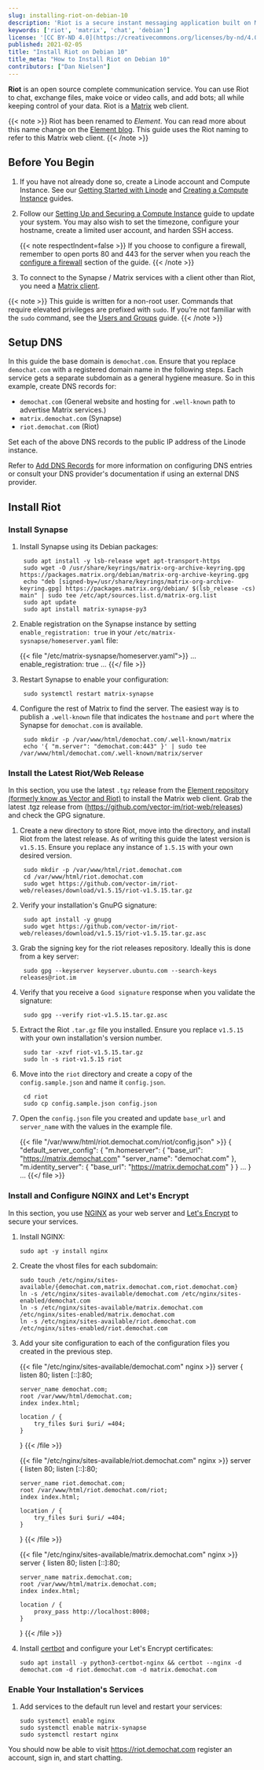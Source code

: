 ```yaml
---
slug: installing-riot-on-debian-10
description: 'Riot is a secure instant messaging application built on Matrix protocol. This guide provides instructions to setup Riot / Matrix on Debian 10.'
keywords: ['riot', 'matrix', 'chat', 'debian']
license: '[CC BY-ND 4.0](https://creativecommons.org/licenses/by-nd/4.0)'
published: 2021-02-05
title: "Install Riot on Debian 10"
title_meta: "How to Install Riot on Debian 10"
contributors: ["Dan Nielsen"]
---
```


**Riot** is an open source complete communication service. You can use Riot to chat, exchange files, make voice or video calls, and add bots; all while keeping control of your data. Riot is a [Matrix](https://matrix.org/clients/) web client.

{{< note >}}
Riot has been renamed to *Element*. You can read more about this name change on the [Element blog](https://element.io/blog/welcome-to-element/). This guide uses the Riot naming to refer to this Matrix web client.
{{< /note >}}

## Before You Begin

1.  If you have not already done so, create a Linode account and Compute Instance. See our [Getting Started with Linode](/docs/products/platform/get-started/) and [Creating a Compute Instance](/docs/products/compute/compute-instances/guides/create/) guides.

1.  Follow our [Setting Up and Securing a Compute Instance](/docs/products/compute/compute-instances/guides/set-up-and-secure/) guide to update your system. You may also wish to set the timezone, configure your hostname, create a limited user account, and harden SSH access.

    {{< note respectIndent=false >}}
If you choose to configure a firewall, remember to open ports 80 and 443 for the server when you reach the [configure a firewall](/docs/products/compute/compute-instances/guides/set-up-and-secure/#configure-a-firewall) section of the guide.
{{< /note >}}

1.  To connect to the Synapse / Matrix services with a client other than Riot, you need a [Matrix client](https://matrix.org/clients/).

{{< note >}}
This guide is written for a non-root user. Commands that require elevated privileges are prefixed with `sudo`. If you’re not familiar with the `sudo` command, see the [Users and Groups](/docs/guides/linux-users-and-groups/) guide.
{{< /note >}}

## Setup DNS

In this guide the base domain is `demochat.com`. Ensure that you replace `demochat.com` with a registered domain name in the following steps. Each service gets a separate subdomain as a general hygiene measure.
So in this example, create DNS records for:

- `demochat.com` (General website and hosting for `.well-known` path to advertise Matrix services.)
- `matrix.demochat.com` (Synapse)
- `riot.demochat.com` (Riot)

Set each of the above DNS records to the public IP address of the Linode instance.

Refer to [Add DNS Records](/docs/guides/set-up-web-server-host-website/#add-dns-records) for more information on configuring
DNS entries or consult your DNS provider's documentation if using an external DNS provider.

## Install Riot
### Install Synapse

1. Install Synapse using its Debian packages:

        sudo apt install -y lsb-release wget apt-transport-https
        sudo wget -O /usr/share/keyrings/matrix-org-archive-keyring.gpg https://packages.matrix.org/debian/matrix-org-archive-keyring.gpg
        echo "deb [signed-by=/usr/share/keyrings/matrix-org-archive-keyring.gpg] https://packages.matrix.org/debian/ $(lsb_release -cs) main" | sudo tee /etc/apt/sources.list.d/matrix-org.list
        sudo apt update
        sudo apt install matrix-synapse-py3

1. Enable registration on the Synapse instance by setting `enable_registration: true` in your `/etc/matrix-sysnapse/homeserver.yaml` file:

    {{< file "/etc/matrix-sysnapse/homeserver.yaml">}}
...
enable_registration: true
...
{{</ file >}}

1. Restart Synapse to enable your configuration:

        sudo systemctl restart matrix-synapse

1. Configure the rest of Matrix to find the server. The easiest way is to publish a `.well-known` file that
indicates the `hostname` and `port` where the Synapse for `demochat.com` is available.

        sudo mkdir -p /var/www/html/demochat.com/.well-known/matrix
        echo '{ "m.server": "demochat.com:443" }' | sudo tee /var/www/html/demochat.com/.well-known/matrix/server

### Install the Latest Riot/Web Release

In this section, you use the latest `.tgz` release from the [Element repository (formerly know as Vector and Riot)](https://github.com/vector-im/element-web/releases) to install the Matrix web client.
Grab the latest .tgz release from (https://github.com/vector-im/riot-web/releases) and check the GPG signature.

1. Create a new directory to store Riot, move into the directory, and install Riot from the latest release. As of writing this guide the latest version is `v1.5.15`. Ensure you replace any instance of `1.5.15` with your own desired version.

        sudo mkdir -p /var/www/html/riot.demochat.com
        cd /var/www/html/riot.demochat.com
        sudo wget https://github.com/vector-im/riot-web/releases/download/v1.5.15/riot-v1.5.15.tar.gz

1. Verify your installation's GnuPG signature:

        sudo apt install -y gnupg
        sudo wget https://github.com/vector-im/riot-web/releases/download/v1.5.15/riot-v1.5.15.tar.gz.asc

1. Grab the signing key for the riot releases repository. Ideally this is done from a key server:

        sudo gpg --keyserver keyserver.ubuntu.com --search-keys releases@riot.im

1. Verify that you receive a `Good signature` response when you validate the signature:

        sudo gpg --verify riot-v1.5.15.tar.gz.asc

1. Extract the Riot `.tar.gz` file you installed. Ensure you replace `v1.5.15` with your own installation's version number.

        sudo tar -xzvf riot-v1.5.15.tar.gz
        sudo ln -s riot-v1.5.15 riot

1. Move into the `riot` directory and create a copy of the `config.sample.json` and name it `config.json`.

        cd riot
        sudo cp config.sample.json config.json

1. Open the `config.json` file you created and update `base_url` and  `server_name` with the values in the example file.

    {{< file "/var/www/html/riot.demochat.com/riot/config.json" >}}
{
    "default_server_config": {
        "m.homeserver": {
            "base_url": "https://matrix.demochat.com"
            "server_name": "demochat.com"
        },
        "m.identity_server": {
            "base_url": "https://matrix.demochat.com"
        }
    }
...
}
...
{{</ file >}}

### Install and Configure NGINX and Let's Encrypt

In this section, you use [NGINX](https://www.nginx.com/) as your web server and [Let's Encrypt](https://letsencrypt.org/) to secure your services.

1.  Install NGINX:

        sudo apt -y install nginx

1.  Create the vhost files for each subdomain:

        sudo touch /etc/nginx/sites-available/{demochat.com,matrix.demochat.com,riot.demochat.com}
        ln -s /etc/nginx/sites-available/demochat.com /etc/nginx/sites-enabled/demochat.com
        ln -s /etc/nginx/sites-available/matrix.demochat.com /etc/nginx/sites-enabled/matrix.demochat.com
        ln -s /etc/nginx/sites-available/riot.demochat.com /etc/nginx/sites-enabled/riot.demochat.com

1.  Add your site configuration to each of the configuration files you created in the previous step.

    {{< file "/etc/nginx/sites-available/demochat.com" nginx >}}
    server {
        listen 80;
        listen [::]:80;

        server_name demochat.com;
        root /var/www/html/demochat.com;
        index index.html;

        location / {
            try_files $uri $uri/ =404;
        }
    }
    {{< /file >}}

    {{< file "/etc/nginx/sites-available/riot.demochat.com" nginx >}}
    server {
        listen 80;
        listen [::]:80;

        server_name riot.demochat.com;
        root /var/www/html/riot.demochat.com/riot;
        index index.html;

        location / {
            try_files $uri $uri/ =404;
        }
    }
    {{< /file >}}

    {{< file "/etc/nginx/sites-available/matrix.demochat.com" nginx >}}
    server {
        listen 80;
        listen [::]:80;

        server_name matrix.demochat.com;
        root /var/www/html/matrix.demochat.com;
        index index.html;

        location / {
            proxy_pass http://localhost:8008;
        }
    }
    {{< /file >}}

1.  Install [certbot](https://certbot.eff.org/) and configure your Let's Encrypt certificates:

        sudo apt install -y python3-certbot-nginx && certbot --nginx -d demochat.com -d riot.demochat.com -d matrix.demochat.com

### Enable Your Installation's Services

1.  Add services to the default run level and restart your services:

        sudo systemctl enable nginx
        sudo systemctl enable matrix-synapse
        sudo systemctl restart nginx

You should now be able to visit https://riot.demochat.com register an account, sign in, and start chatting.